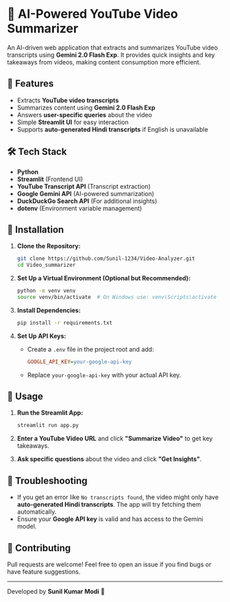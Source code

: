# 🎥 AI-Powered YouTube Video Summarizer

An AI-driven web application that extracts and summarizes YouTube video transcripts using **Gemini 2.0 Flash Exp**. It provides quick insights and key takeaways from videos, making content consumption more efficient.

## 🚀 Features
- Extracts **YouTube video transcripts**
- Summarizes content using **Gemini 2.0 Flash Exp**
- Answers **user-specific queries** about the video
- Simple **Streamlit UI** for easy interaction
- Supports **auto-generated Hindi transcripts** if English is unavailable

## 🛠️ Tech Stack
- **Python**
- **Streamlit** (Frontend UI)
- **YouTube Transcript API** (Transcript extraction)
- **Google Gemini API** (AI-powered summarization)
- **DuckDuckGo Search API** (For additional insights)
- **dotenv** (Environment variable management)

## 📌 Installation

1. **Clone the Repository:**
   ```sh
   git clone https://github.com/Sunil-1234/Video-Analyzer.git
   cd Video_summarizer
   ```

2. **Set Up a Virtual Environment (Optional but Recommended):**
   ```sh
   python -m venv venv
   source venv/bin/activate  # On Windows use: venv\Scripts\activate
   ```

3. **Install Dependencies:**
   ```sh
   pip install -r requirements.txt
   ```

4. **Set Up API Keys:**
   - Create a `.env` file in the project root and add:
     ```ini
     GOOGLE_API_KEY=your-google-api-key
     ```
   - Replace `your-google-api-key` with your actual API key.

## 🎯 Usage

1. **Run the Streamlit App:**
   ```sh
   streamlit run app.py
   ```

2. **Enter a YouTube Video URL** and click **"Summarize Video"** to get key takeaways.
3. **Ask specific questions** about the video and click **"Get Insights"**.

## 🔧 Troubleshooting
- If you get an error like `No transcripts found`, the video might only have **auto-generated Hindi transcripts**. The app will try fetching them automatically.
- Ensure your **Google API key** is valid and has access to the Gemini model.

## 🤝 Contributing
Pull requests are welcome! Feel free to open an issue if you find bugs or have feature suggestions.



---
Developed by **Sunil Kumar Modi** 🚀

